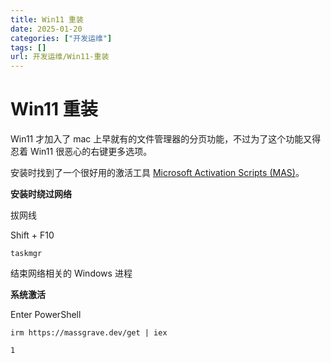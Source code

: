 ```yaml
---
title: Win11 重装
date: 2025-01-20
categories: ["开发运维"]
tags: []
url: 开发运维/Win11-重装
---
```


# Win11 重装

Win11 才加入了 mac 上早就有的文件管理器的分页功能，不过为了这个功能又得忍着 Win11 很恶心的右键更多选项。

安装时找到了一个很好用的激活工具 [Microsoft Activation Scripts (MAS)](https://massgrave.dev/)。

**安装时绕过网络**

拔网线

Shift + F10

```
taskmgr
```

结束网络相关的 Windows 进程

**系统激活**

Enter PowerShell

```
irm https://massgrave.dev/get | iex
```

```
1
```
